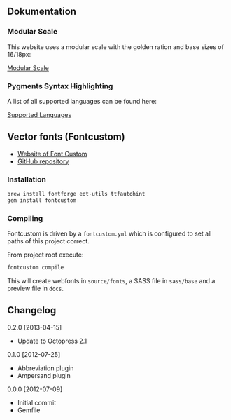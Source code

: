 ## Dokumentation

### Modular Scale

This website uses a modular scale with the golden ration and base sizes of 16/18px:

[Modular Scale](http://modularscale.com/scale/?px1=18&px2=16&ra1=1.618&ra2=0)

### Pygments Syntax Highlighting

A list of all supported languages can be found here:

[Supported Languages](http://pygments.org/languages/)

## Vector fonts (Fontcustom)

* [Website of Font Custom](http://fontcustom.com/)
* [GitHub repository](https://github.com/FontCustom/fontcustom)

### Installation

```bash
brew install fontforge eot-utils ttfautohint
gem install fontcustom
```
### Compiling

Fontcustom is driven by a `fontcustom.yml` which is configured to set all paths of this project correct.

From project root execute:

```bash
fontcustom compile
```

This will create webfonts in `source/fonts`, a SASS file in `sass/base` and a preview file in `docs`.

## Changelog

0.2.0 [2013-04-15]

* Update to Octopress 2.1

0.1.0 [2012-07-25]

* Abbreviation plugin
* Ampersand plugin

0.0.0 [2012-07-09]

* Initial commit
* Gemfile
